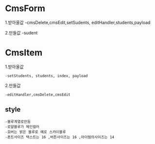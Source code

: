 # CmsForm

1.받아올값
-cmsDelete,cmsEdit,setSudents, editHandler,students,payload

2.만들값
-sudent

# CmsItem

1.받아올값

    -setStudents, students, index, payload

2.만들값

    -editHandler,cmsDelete,cmsEdit

## style

    -블루계열로만듬
    -로얄블루가 메인컬러
    -호버는 밝은 블루로 예로 스카이블루
    -폰트사이즈 텍스트는 16 ,버튼사이즈는 16 ,아이템의사이즈는 14
